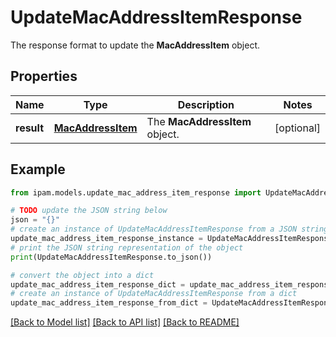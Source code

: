 # UpdateMacAddressItemResponse

The response format to update the __MacAddressItem__ object.

## Properties

Name | Type | Description | Notes
------------ | ------------- | ------------- | -------------
**result** | [**MacAddressItem**](MacAddressItem.md) | The __MacAddressItem__ object. | [optional] 

## Example

```python
from ipam.models.update_mac_address_item_response import UpdateMacAddressItemResponse

# TODO update the JSON string below
json = "{}"
# create an instance of UpdateMacAddressItemResponse from a JSON string
update_mac_address_item_response_instance = UpdateMacAddressItemResponse.from_json(json)
# print the JSON string representation of the object
print(UpdateMacAddressItemResponse.to_json())

# convert the object into a dict
update_mac_address_item_response_dict = update_mac_address_item_response_instance.to_dict()
# create an instance of UpdateMacAddressItemResponse from a dict
update_mac_address_item_response_from_dict = UpdateMacAddressItemResponse.from_dict(update_mac_address_item_response_dict)
```
[[Back to Model list]](../README.md#documentation-for-models) [[Back to API list]](../README.md#documentation-for-api-endpoints) [[Back to README]](../README.md)


